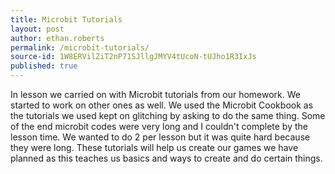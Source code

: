 ```yaml
---
title: Microbit Tutorials
layout: post
author: ethan.roberts
permalink: /microbit-tutorials/
source-id: 1W8ERVilZiT2nP71SJllgJMYV4tUcoN-tUJho1R3IxJs
published: true
---
```

In lesson we carried on with Microbit tutorials from our homework. We started to work on other ones as well. We used the Microbit Cookbook as the tutorials we used kept on glitching by asking to do the same thing. Some of the end microbit codes were very long and I couldn't complete by the lesson time. We wanted to do 2 per lesson but it was quite hard because they were long. These tutorials will help us create our games we have planned as this teaches us basics and ways to create and do certain things.


